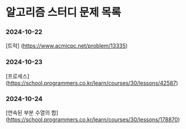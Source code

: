 # 알고리즘 스터디 문제 목록

### 2024-10-22

[트럭] (https://www.acmicpc.net/problem/13335)

### 2024-10-23

[프로세스] (https://school.programmers.co.kr/learn/courses/30/lessons/42587)

### 2024-10-24

[연속된 부분 수열의 합] (https://school.programmers.co.kr/learn/courses/30/lessons/178870)
